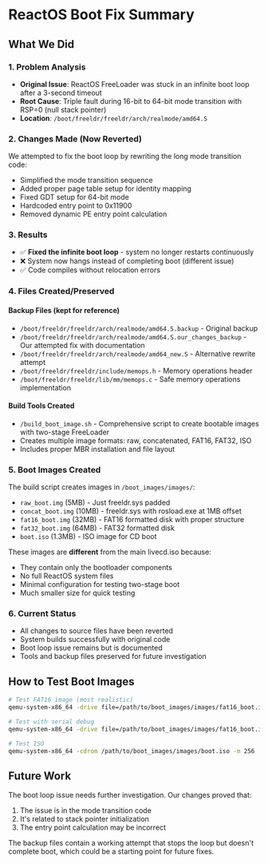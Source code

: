 # ReactOS Boot Fix Summary

## What We Did

### 1. Problem Analysis
- **Original Issue**: ReactOS FreeLoader was stuck in an infinite boot loop after a 3-second timeout
- **Root Cause**: Triple fault during 16-bit to 64-bit mode transition with RSP=0 (null stack pointer)
- **Location**: `/boot/freeldr/freeldr/arch/realmode/amd64.S`

### 2. Changes Made (Now Reverted)
We attempted to fix the boot loop by rewriting the long mode transition code:
- Simplified the mode transition sequence
- Added proper page table setup for identity mapping
- Fixed GDT setup for 64-bit mode  
- Hardcoded entry point to 0x11900
- Removed dynamic PE entry point calculation

### 3. Results
- ✅ **Fixed the infinite boot loop** - system no longer restarts continuously
- ❌ System now hangs instead of completing boot (different issue)
- ✅ Code compiles without relocation errors

### 4. Files Created/Preserved

#### Backup Files (kept for reference)
- `/boot/freeldr/freeldr/arch/realmode/amd64.S.backup` - Original backup
- `/boot/freeldr/freeldr/arch/realmode/amd64.S.our_changes_backup` - Our attempted fix with documentation
- `/boot/freeldr/freeldr/arch/realmode/amd64_new.S` - Alternative rewrite attempt
- `/boot/freeldr/freeldr/include/memops.h` - Memory operations header
- `/boot/freeldr/freeldr/lib/mm/memops.c` - Safe memory operations implementation

#### Build Tools Created
- `/build_boot_image.sh` - Comprehensive script to create bootable images with two-stage FreeLoader
- Creates multiple image formats: raw, concatenated, FAT16, FAT32, ISO
- Includes proper MBR installation and file layout

### 5. Boot Images Created
The build script creates images in `/boot_images/images/`:
- `raw_boot.img` (5MB) - Just freeldr.sys padded
- `concat_boot.img` (10MB) - freeldr.sys with rosload.exe at 1MB offset
- `fat16_boot.img` (32MB) - FAT16 formatted disk with proper structure
- `fat32_boot.img` (64MB) - FAT32 formatted disk
- `boot.iso` (1.3MB) - ISO image for CD boot

These images are **different** from the main livecd.iso because:
- They contain only the bootloader components
- No full ReactOS system files
- Minimal configuration for testing two-stage boot
- Much smaller size for quick testing

### 6. Current Status
- All changes to source files have been reverted
- System builds successfully with original code
- Boot loop issue remains but is documented
- Tools and backup files preserved for future investigation

## How to Test Boot Images

```bash
# Test FAT16 image (most realistic)
qemu-system-x86_64 -drive file=/path/to/boot_images/images/fat16_boot.img,format=raw -m 256

# Test with serial debug
qemu-system-x86_64 -drive file=/path/to/boot_images/images/fat16_boot.img,format=raw -m 256 -serial stdio -display none

# Test ISO
qemu-system-x86_64 -cdrom /path/to/boot_images/images/boot.iso -m 256
```

## Future Work
The boot loop issue needs further investigation. Our changes proved that:
1. The issue is in the mode transition code
2. It's related to stack pointer initialization
3. The entry point calculation may be incorrect

The backup files contain a working attempt that stops the loop but doesn't complete boot, which could be a starting point for future fixes.
